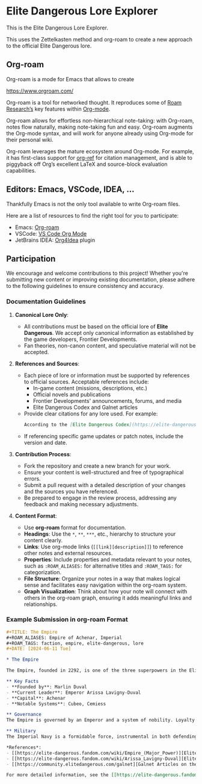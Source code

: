 # Elite Dangerous Lore Explorer

This is the Elite Dangerous Lore Explorer.

This uses the Zettelkasten method and org-roam to create a new approach to the official Elite Dangerous lore.

## Org-roam

Org-roam is a mode for Emacs that allows to create 

https://www.orgroam.com/

Org-roam is a tool for networked thought. It reproduces some of [Roam Research’s](https://roamresearch.com/) key features within [Org-mode](https://orgmode.org/).

Org-roam allows for effortless non-hierarchical note-taking: with Org-roam, notes flow naturally, making note-taking fun and easy. Org-roam augments the Org-mode syntax, and will work for anyone already using Org-mode for their personal wiki.

Org-roam leverages the mature ecosystem around Org-mode. For example, it has first-class support for [org-ref](https://github.com/jkitchin/org-ref) for citation management, and is able to piggyback off Org’s excellent LaTeX and source-block evaluation capabilities. 

## Editors: Emacs, VSCode, IDEA, ...

Thankfully Emacs is not the only tool available to write Org-roam files.

Here are a list of resources to find the right tool for you to participate:
  * Emacs: [Org-roam](https://www.orgroam.com/)
  * VSCode: [VS Code Org Mode](https://vscode-org-mode.github.io/vscode-org-mode/)
  * JetBrains IDEA: [Org4Idea](https://plugins.jetbrains.com/plugin/7095-org4idea) plugin

## Participation

We encourage and welcome contributions to this project! Whether you're submitting new content or improving existing documentation, please adhere to the following guidelines to ensure consistency and accuracy.

### Documentation Guidelines

1. **Canonical Lore Only**:
   - All contributions must be based on the official lore of **Elite Dangerous**. We accept only canonical information as established by the game developers, Frontier Developments.
   - Fan theories, non-canon content, and speculative material will not be accepted.

2. **References and Sources**:
   - Each piece of lore or information must be supported by references to official sources. Acceptable references include:
     - In-game content (missions, descriptions, etc.)
     - Official novels and publications
     - Frontier Developments' announcements, forums, and media
     - Elite Dangerous Codex and Galnet articles
   - Provide clear citations for any lore used. For example:
     ```markdown
     According to the [Elite Dangerous Codex](https://elite-dangerous.fandom.com/wiki/Codex), the Thargoids were first encountered in the year 3125.
     ```
   - If referencing specific game updates or patch notes, include the version and date.

3. **Contribution Process**:
   - Fork the repository and create a new branch for your work.
   - Ensure your content is well-structured and free of typographical errors.
   - Submit a pull request with a detailed description of your changes and the sources you have referenced.
   - Be prepared to engage in the review process, addressing any feedback and making necessary adjustments.

4. **Content Format**:
   - Use **org-roam** format for documentation.
   - **Headings**: Use the `*`, `**`, `***`, etc., hierarchy to structure your content clearly.
   - **Links**: Use org-mode links (`[[link][description]]`) to reference other notes and external resources.
   - **Properties**: Include properties and metadata relevant to your notes, such as `:ROAM_ALIASES:` for alternative titles and `:ROAM_TAGS:` for categorization.
   - **File Structure**: Organize your notes in a way that makes logical sense and facilitates easy navigation within the org-roam system.
   - **Graph Visualization**: Think about how your note will connect with others in the org-roam graph, ensuring it adds meaningful links and relationships.

### Example Submission in org-roam Format

```org
#+TITLE: The Empire
#+ROAM_ALIASES: Empire of Achenar, Imperial
#+ROAM_TAGS: faction, empire, elite-dangerous, lore
#+DATE: [2024-06-11 Tue]

* The Empire

The Empire, founded in 2292, is one of the three superpowers in the Elite Dangerous galaxy. Known for its aristocratic society and military strength, the Empire is a dominant force in galactic politics.

** Key Facts
- **Founded by**: Marlin Duval
- **Current Leader**: Emperor Arissa Lavigny-Duval
- **Capital**: Achenar
- **Notable Systems**: Cubeo, Cemiess

** Governance
The Empire is governed by an Emperor and a system of nobility. Loyalty and honor are central values, with a societal structure that rewards service to the state.

** Military
The Imperial Navy is a formidable force, instrumental in both defending the Empire's interests and in its expansionist policies.

*References*:
- [[https://elite-dangerous.fandom.com/wiki/Empire_(Major_Power)][Elite Dangerous Codex - The Empire]]
- [[https://elite-dangerous.fandom.com/wiki/Arissa_Lavigny-Duval][Elite Dangerous Codex - Arissa Lavigny-Duval]]
- [[https://community.elitedangerous.com/galnet][Galnet Articles on the Empire]]

For more detailed information, see the [[https://elite-dangerous.fandom.com/wiki/Empire_(Major_Power)][Empire entry on the Elite Dangerous Wiki]].
```
